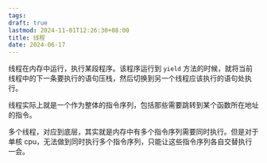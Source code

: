 ```yaml
---
tags: 
draft: true
lastmod: 2024-11-01T12:26:30+08:00
title: 线程
date: 2024-06-17
---
```


线程在内存中运行，执行某段程序。该程序运行到 `yield` 方法的时候，就将当前线程中的下一条要执行的语句压栈，然后切换到另一个线程应该执行的语句处执行。

线程实际上就是一个作为整体的指令序列，包括那些需要跳转到某个函数所在地址的指令。

多个线程，对应到底层，其实就是内存中有多个指令序列需要同时执行。但是对于单核 cpu，无法做到同时执行多个指令序列，只能让这些指令序列各自交替执行一会。

